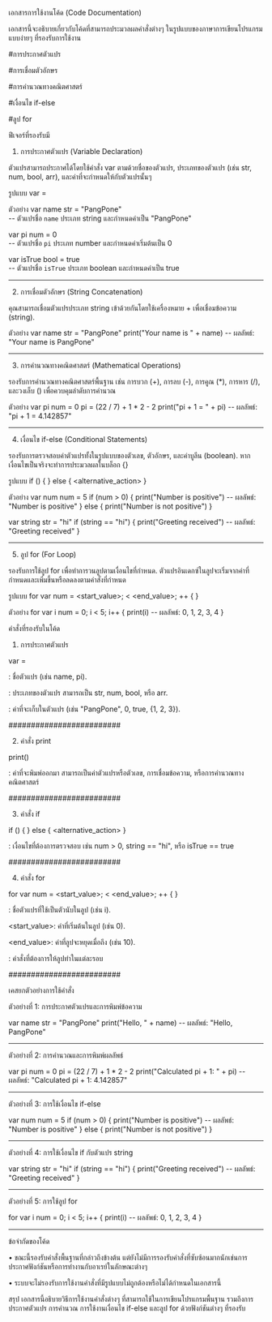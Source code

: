 เอกสารการใช้งานโค้ด (Code Documentation)

เอกสารนี้จะอธิบายเกี่ยวกับโค้ดที่สามารถประมวลผลคำสั่งต่างๆ ในรูปแบบของภาษาการเขียนโปรแกรมแบบง่ายๆ ที่รองรับการใช้งาน

#การประกาศตัวแปร

#การเชื่อมตัวอักษร

#การคำนวณทางคณิตศาสตร์

#เงื่อนไข if-else

#ลูป for


ฟีเจอร์ที่รองรับมี

1. การประกาศตัวแปร (Variable Declaration)

ตัวแปรสามารถประกาศได้โดยใช้คำสั่ง var ตามด้วยชื่อของตัวแปร, ประเภทของตัวแปร (เช่น str, num, bool, arr), และค่าที่จะกำหนดให้กับตัวแปรนั้นๆ


รูปแบบ
var <name> <type> = <value>

ตัวอย่าง
var name str = "PangPone"  
-- ตัวแปรชื่อ `name` ประเภท string และกำหนดค่าเป็น "PangPone"

var pi num = 0            
 -- ตัวแปรชื่อ `pi` ประเภท number และกำหนดค่าเริ่มต้นเป็น 0

var isTrue bool = true     
-- ตัวแปรชื่อ `isTrue` ประเภท boolean และกำหนดค่าเป็น true

------------------------------------

2. การเชื่อมตัวอักษร (String Concatenation)

คุณสามารถเชื่อมตัวแปรประเภท string เข้าด้วยกันโดยใช้เครื่องหมาย + เพื่อเชื่อมข้อความ (string).


ตัวอย่าง
var name str = "PangPone"
print("Your name is " + name)  -- ผลลัพธ์: "Your name is PangPone"

------------------------------------

3. การคำนวณทางคณิตศาสตร์ (Mathematical Operations)

รองรับการคำนวณทางคณิตศาสตร์พื้นฐาน เช่น การบวก (+), การลบ (-), การคูณ (*), การหาร (/), และวงเล็บ () เพื่อควบคุมลำดับการคำนวณ


ตัวอย่าง
var pi num = 0
pi = (22 / 7) + 1 * 2 - 2
print("pi + 1 = " + pi)  -- ผลลัพธ์: "pi + 1 = 4.142857"

------------------------------------

4. เงื่อนไข if-else (Conditional Statements)

รองรับการตรวจสอบค่าตัวแปรทั้งในรูปแบบของตัวเลข, ตัวอักษร, และค่าบูลีน (boolean). หากเงื่อนไขเป็นจริงจะทำการประมวลผลในบล็อก {}


รูปแบบ
if (<condition>) {
    <action>
}
else {
    <alternative_action>
}

ตัวอย่าง
var num num = 5
if (num > 0) {
    print("Number is positive")  -- ผลลัพธ์: "Number is positive"
} else {
    print("Number is not positive")
}

var string str = "hi"
if (string == "hi") {
    print("Greeting received")  -- ผลลัพธ์: "Greeting received"
}

------------------------------------

5. ลูป for (For Loop)

รองรับการใช้ลูป for เพื่อทำการวนลูปตามเงื่อนไขที่กำหนด. ตัวแปรอินเดกซ์ในลูปจะเริ่มจากค่าที่กำหนดและเพิ่มขึ้นหรือลดลงตามคำสั่งที่กำหนด


รูปแบบ
for var <index> num = <start_value>; <index> < <end_value>; <index>++ {
    <action>
}

ตัวอย่าง
for var i num = 0; i < 5; i++ {
    print(i)  -- ผลลัพธ์: 0, 1, 2, 3, 4
}




คำสั่งที่รองรับในโค้ด

1. การประกาศตัวแปร

var <name> <type> = <value>

<name>: ชื่อตัวแปร (เช่น name, pi).

<type>: ประเภทของตัวแปร สามารถเป็น str, num, bool, หรือ arr.

<value>: ค่าที่จะเก็บในตัวแปร (เช่น "PangPone", 0, true, {1, 2, 3}).

#########################

2. คำสั่ง print

print(<expression>)

<expression>: ค่าที่จะพิมพ์ออกมา สามารถเป็นค่าตัวแปรหรือตัวเลข, การเชื่อมข้อความ, หรือการคำนวณทางคณิตศาสตร์

#########################

3. คำสั่ง if

if (<condition>) {
    <action>
}
else {
    <alternative_action>
}

<condition>: เงื่อนไขที่ต้องการตรวจสอบ เช่น num > 0, string == "hi", หรือ isTrue == true

#########################

4. คำสั่ง for

for var <index> num = <start_value>; <index> < <end_value>; <index>++ {
    <action>
}

<index>: ชื่อตัวแปรที่ใช้เป็นตัวนับในลูป (เช่น i).

<start_value>: ค่าที่เริ่มต้นในลูป (เช่น 0).

<end_value>: ค่าที่ลูปจะหยุดเมื่อถึง (เช่น 10).

<action>: คำสั่งที่ต้องการให้ลูปทำในแต่ละรอบ


#########################

เคสยกตัวอย่างการใช้คำสั่ง

ตัวอย่างที่ 1: การประกาศตัวแปรและการพิมพ์ข้อความ

var name str = "PangPone"
print("Hello, " + name)  -- ผลลัพธ์: "Hello, PangPone"

*********************************

ตัวอย่างที่ 2: การคำนวณและการพิมพ์ผลลัพธ์

var pi num = 0
pi = (22 / 7) + 1 * 2 - 2
print("Calculated pi + 1: " + pi)  -- ผลลัพธ์: "Calculated pi + 1: 4.142857"

*********************************

ตัวอย่างที่ 3: การใช้เงื่อนไข if-else

var num num = 5
if (num > 0) {
    print("Number is positive")  -- ผลลัพธ์: "Number is positive"
} else {
    print("Number is not positive")
}

*********************************

ตัวอย่างที่ 4: การใช้เงื่อนไข if กับตัวแปร string

var string str = "hi"
if (string == "hi") {
    print("Greeting received")  -- ผลลัพธ์: "Greeting received"
}

*********************************

ตัวอย่างที่ 5: การใช้ลูป for

for var i num = 0; i < 5; i++ {
    print(i)  -- ผลลัพธ์: 0, 1, 2, 3, 4
}

*********************************
ข้อจำกัดของโค้ด

• ขณะนี้รองรับคำสั่งพื้นฐานที่กล่าวถึงข้างต้น แต่ยังไม่มีการรองรับคำสั่งที่ซับซ้อนมากนักเช่นการประกาศฟังก์ชันหรือการทำงานกับอาเรย์ในลักษณะต่างๆ

• ระบบจะไม่รองรับการใช้งานคำสั่งที่มีรูปแบบไม่ถูกต้องหรือไม่ได้กำหนดในเอกสารนี้


สรุป
เอกสารนี้อธิบายวิธีการใช้งานคำสั่งต่างๆ ที่สามารถใช้ในการเขียนโปรแกรมพื้นฐาน รวมถึงการประกาศตัวแปร การคำนวณ การใช้งานเงื่อนไข if-else และลูป for ด้วยฟังก์ชันต่างๆ ที่รองรับ

